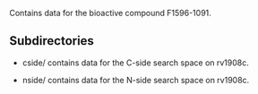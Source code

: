 Contains data for the bioactive compound F1596-1091.

## Subdirectories

- cside/ contains data for the C-side search space on rv1908c.

- nside/ contains data for the N-side search space on rv1908c.

